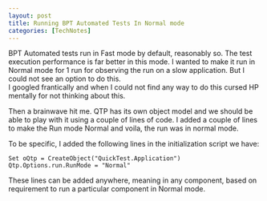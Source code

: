```yaml
---
layout: post
title: Running BPT Automated Tests In Normal mode
categories: [TechNotes]
---
```


BPT Automated tests run in Fast mode by default, reasonably so. The test execution performance is
far better in this mode. I wanted to make it run in Normal mode for 1 run for observing the run
on a slow application. But I could not see an option to do this.  
I googled frantically and when I could not find any way to do this cursed HP mentally for not
thinking about this.

Then a brainwave hit me. QTP has its own object model and we should be able to play with it using
a couple of lines of code. I added a couple of lines to make the Run mode Normal and voila,
the run was in normal mode.

To be specific, I added the following lines in the initialization script we have:

    Set oQtp = CreateObject("QuickTest.Application")
    Qtp.Options.run.RunMode = "Normal"

These lines can be added anywhere, meaning in any component, based on requirement to run a
particular component in Normal mode.
